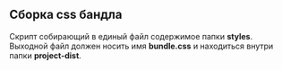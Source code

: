 ## Сборка css бандла

Скрипт собирающий в единый файл содержимое папки **styles**. Выходной файл должен носить имя **bundle.css** и находиться внутри папки **project-dist**.
